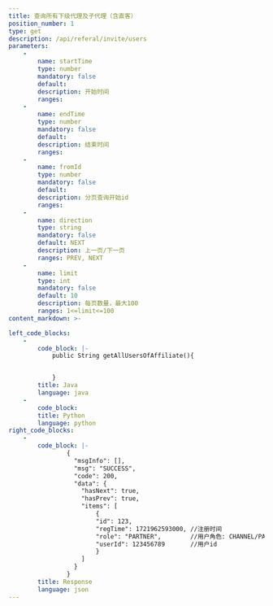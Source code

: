```yaml
---
title: 查询所有下级代理及子代理（含直客）
position_number: 1
type: get
description: /api/referal/invite/users
parameters:
    -
        name: startTime
        type: number
        mandatory: false
        default:
        description: 开始时间
        ranges:
    -
        name: endTime
        type: number
        mandatory: false
        default:
        description: 结束时间
        ranges:
    -
        name: fromId
        type: number
        mandatory: false
        default:
        description: 分页查询开始id
        ranges:
    -
        name: direction
        type: string
        mandatory: false
        default: NEXT
        description: 上一页/下一页
        ranges: PREV, NEXT
    -
        name: limit
        type: int
        mandatory: false
        default: 10
        description: 每页数量，最大100
        ranges: 1<=limit<=100
content_markdown: >-

left_code_blocks:
    -
        code_block: |-
            public String getAllUsersOfAffiliate(){


            }
        title: Java
        language: java
    -
        code_block:
        title: Python
        language: python
right_code_blocks:
    -
        code_block: |-
                {
                  "msgInfo": [],
                  "msg": "SUCCESS",
                  "code": 200,
                  "data": {
                    "hasNext": true,
                    "hasPrev": true,
                    "items": [
                        {
                        "id": 123,
                        "regTime": 1721962593000, //注册时间
                        "role": "PARTNER",        //用户角色: CHANNEL/PARTNER/DIRECTOR
                        "userId": 123456789       //用户id
                        }
                    ]
                  }
                }
        title: Response
        language: json
---
```

